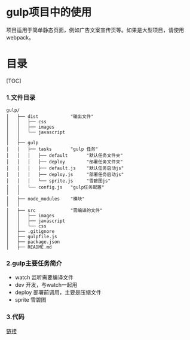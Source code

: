 # gulp项目中的使用
项目适用于简单静态页面，例如广告文案宣传页等。如果是大型项目，请使用webpack。

# 目录
[TOC]

### 1.文件目录

```
gulp/
│   ├── dist            "输出文件"
│   │   ├── css              
│   │   ├── images
│   │   └── javascript    
│   │
│   ├── gulp            
│   │   ├── tasks       "gulp 任务"
│   │   │   ├── default       "默认任务文件夹"
│   │   │   ├── deploy        "部署任务文件夹"
│   │   │   ├── default.js    "默认任务启动js"
│   │   │   ├── deploy.js     "部署任务启动js"
│   │   │   └── sprite.js     "雪碧图js"
│   │   └── config.js   "gulp任务配置"
│   │
│   ├── node_modules    "模块"
│   │
│   ├── src             "需编译的文件"
│   │   ├── images
│   │   ├── javascript
│   │   └── css
│   ├── .gitignore
│   ├── gulpfile.js
│   ├── package.json
│   ├── README.md

```
### 2.gulp主要任务简介
- watch     监听需要编译文件
- dev   	开发，与watch一起用
- deploy    部署前调用，主要是压缩文件
- sprite    雪碧图

### 3.代码
 [链接](https://github.com/Ryron/gulp)
